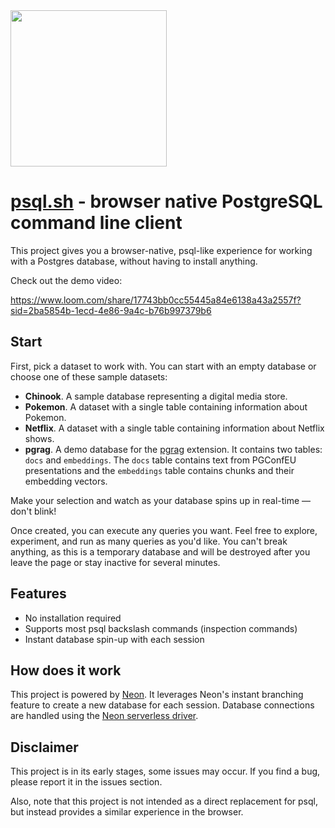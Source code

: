 <img width="250px" src="https://neon.tech/brand/neon-logo-dark-color.svg" />

# [psql.sh](https://psql.sh) - browser native PostgreSQL command line client

This project gives you a browser-native, psql-like experience for working with a Postgres database, without having to install anything.

Check out the demo video:

https://www.loom.com/share/17743bb0cc55445a84e6138a43a2557f?sid=2ba5854b-1ecd-4e86-9a4c-b76b997379b6

## Start
First, pick a dataset to work with. You can start with an empty database or choose one of these sample datasets:

- **Chinook**. A sample database representing a digital media store.
- **Pokemon**. A dataset with a single table containing information about Pokemon.
- **Netflix**. A dataset with a single table containing information about Netflix shows.
- **pgrag**. A demo database for the <a href="https://neon.tech/docs/extensions/pgrag" target="_blank">pgrag</a> extension. It contains two tables: `docs` and `embeddings`. The `docs` table contains text from PGConfEU presentations and the `embeddings` table contains chunks and their embedding vectors.

Make your selection and watch as your database spins up in real-time — don't blink!

Once created, you can execute any queries you want. Feel free to explore, experiment, and run as many queries as you'd like. You can't break anything, as this is a temporary database and will be destroyed after you leave the page or stay inactive for several minutes.

## Features

- No installation required
- Supports most psql backslash commands (inspection commands)
- Instant database spin-up with each session

## How does it work

This project is powered by <a href="https://neon.tech" target="_blank">Neon</a>. It leverages Neon's instant branching feature to create a new database for each session. Database connections are handled using the [Neon serverless driver](https://github.com/neondatabase/serverless).

## Disclaimer

This project is in its early stages, some issues may occur. If you find a bug, please report it in the issues section.

Also, note that this project is not intended as a direct replacement for psql, but instead provides a similar experience in the browser.
